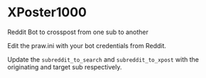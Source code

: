 # XPoster1000
Reddit Bot to crosspost from one sub to another

Edit the praw.ini with your bot credentials from Reddit.

Update the `subreddit_to_search` and `subreddit_to_xpost` with the originating and target sub respectively.
